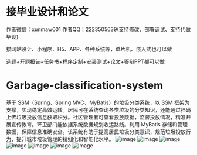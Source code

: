 # 接毕业设计和论文
作者微信：xunmaw001  作者QQ：2223505639(支持修改、部署调试、支持代做毕设)

接网站设计、小程序、H5、APP、各种系统等，单片机、嵌入式也可以做

选题+开题报告+任务书+程序定制+安装测试+论文+答辩PPT都可以做
# Garbage-classification-system
基于 SSM（Spring、Spring MVC、MyBatis）的垃圾分类系统，以 SSM 框架为支撑，实现稳定高效运转。居民可在系统查询各类垃圾的分类知识，还能通过扫码上传垃圾投放信息获取积分。社区管理者可查看投放数据，监督投放情况，精准开展宣传教育。环卫部门能依据系统数据规划收运路线。利用 MyBatis 存储和管理数据，保障信息准确安全。该系统有助于提高居民垃圾分类意识，规范垃圾投放行为，提升城市垃圾管理的精细化和智能化水平。 
![image](https://github.com/user-attachments/assets/81903b0c-d7e9-4fad-baa0-d16a34e67193)
![image](https://github.com/user-attachments/assets/83daaa23-b530-45d8-8d7a-116004f3d0e7)
![image](https://github.com/user-attachments/assets/2c27b1fe-c4d5-4c16-ae6a-a080fb299a98)
![image](https://github.com/user-attachments/assets/bb3f6b4e-3495-4f4f-a2b1-0268c275305a)
![image](https://github.com/user-attachments/assets/f2c4b886-83e3-43e8-bc24-89376fc439b6)
![image](https://github.com/user-attachments/assets/bc029a6f-e417-43ce-886a-c0549cf5cedf)
![image](https://github.com/user-attachments/assets/f05cad24-06a1-4690-86e9-0a9d51b7d63f)
